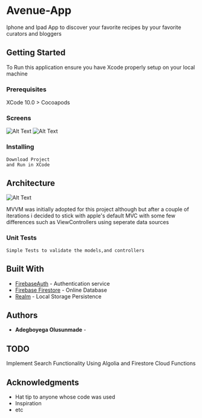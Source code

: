 # Avenue-App
Iphone and Ipad App to discover your favorite recipes by your favorite curators and bloggers

## Getting Started

To Run this application ensure you have Xcode properly setup on your local machine

### Prerequisites

XCode 10.0 >
Cocoapods

### Screens
![Alt Text](https://s3-eu-west-1.amazonaws.com/ringierdm/2017/september/eks/avenuegifa.gif)
![Alt Text](https://s3-eu-west-1.amazonaws.com/ringierdm/2017/september/eks/avenuegifb.gif)

### Installing

```
Download Project 
and Run in XCode
```

## Architecture


![Alt Text](https://s3-eu-west-1.amazonaws.com/ringierdm/2017/september/eks/avenue-archi.jpg)

MVVM was initially adopted for this project although but after a couple of iterations i decided to stick with apple's default MVC with some few differences such as ViewControllers using seperate data sources 





### Unit Tests

```
Simple Tests to validate the models,and controllers
```

## Built With

* [FirebaseAuth](http://www.firebase.com/) - Authentication service
* [Firebase Firestore](https://firebase.com/) - Online Database
* [Realm](http://realm.io/) - Local Storage Persistence


## Authors

* **Adegboyega Olusunmade** - 

## TODO
 Implement Search Functionality Using Algolia and Firestore Cloud Functions

## Acknowledgments

* Hat tip to anyone whose code was used
* Inspiration
* etc
